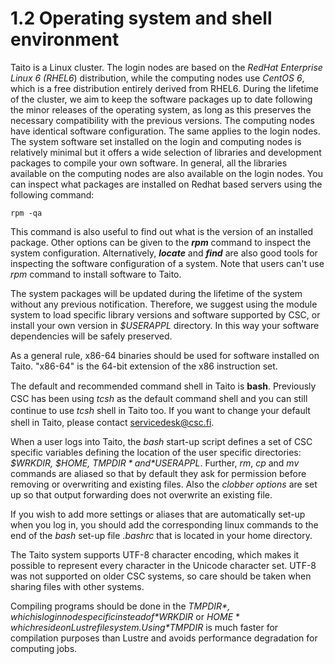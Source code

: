 # 1.2 Operating system and shell environment

Taito is a Linux cluster. The login nodes are based on the *RedHat
Enterprise Linux 6 (RHEL6*) distribution, while the computing nodes use
*CentOS 6*, which is a free distribution entirely derived from RHEL6.
During the lifetime of the cluster, we aim to keep the software packages
up to date following the minor releases of the operating system, as long
as this preserves the necessary compatibility with the previous
versions. The computing nodes have identical software configuration. The
same applies to the login nodes. The system software set installed on
the login and computing nodes is relatively minimal but it offers a wide
selection of libraries and development packages to compile your own
software. In general, all the libraries available on the computing nodes
are also available on the login nodes. You can inspect what packages are
installed on Redhat based servers using the following command:

`rpm -qa`

This command is also useful to find out what is the version of an
installed package. Other options can be given to the ***rpm*** command
to inspect the system configuration. Alternatively, ***locate*** and
***find*** are also good tools for inspecting the software configuration
of a system. Note that users can't use *rpm* command to install software
to Taito.

The system packages will be updated during the lifetime of the system
without any previous notification. Therefore, we suggest using the
module system to load specific library versions and software supported
by CSC, or install your own version in *$USERAPPL* directory. In this
way your software dependencies will be safely preserved.

As a general rule, x86-64 binaries should be used for software installed
on Taito. "x86-64" is the 64-bit extension of the x86 instruction set.

The default and <span style="line-height: 1.4;">recommended </span><span
style="line-height: 1.4; text-align: left;">command shell in Taito is
</span>**bash**<span style="line-height: 1.4; text-align: left;">.
Previously CSC has been using </span>*tcsh*<span
style="line-height: 1.4; text-align: left;"> as the default command
shell and you can still continue to use </span>*tcsh*<span
style="line-height: 1.4; text-align: left;"> shell in Taito too</span>.
If you want to change your default shell in Taito, please contact
<servicedesk@csc.fi>.

When a user logs into Taito, the *bash* start-up script defines a set of
CSC specific variables defining the location of the user specific
directories: *$WRKDIR, $HOME, $TMPDIR* and *$USERAPPL*. Further, *rm*,
*cp* and *mv* commands are aliased so that by default they ask for
permission before removing or overwriting and existing files. Also the
*clobber options* are set up so that output forwarding does not
overwrite an existing file.

If you wish to add more settings or aliases that are automatically
set-up when you log in, you should add the corresponding linux commands
to the end of the *bash* set-up file .*bashrc* that is located in your
home directory.

The Taito system supports UTF-8 character encoding, which makes it
possible to represent every character in the Unicode character set.
UTF-8 was not supported on older CSC systems, so care should be taken
when sharing files with other systems.

Compiling programs should be done in the *$TMPDIR*, which is login node
specific instead of *$WRKDIR* or *$HOME* which reside on Lustre file
system. Using *$TMPDIR* is much faster for compilation purposes than
Lustre and avoids performance degradation for computing jobs.

 

 

 
